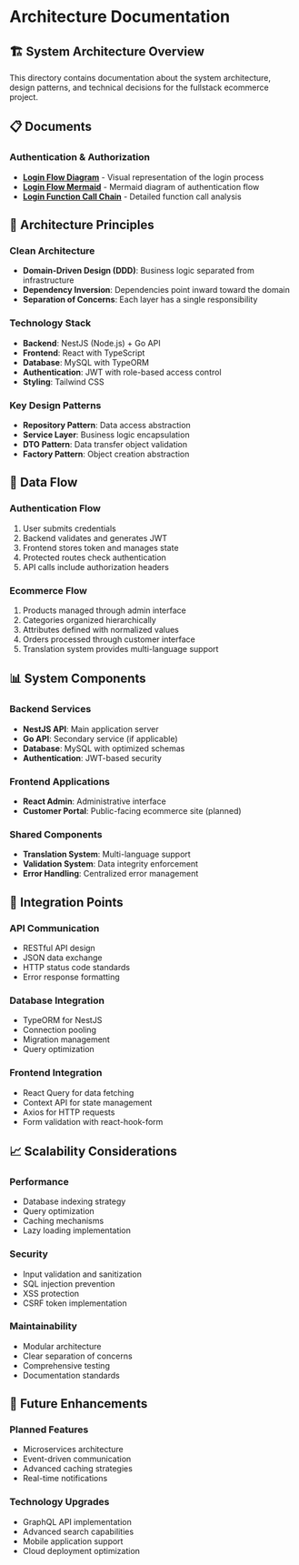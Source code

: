 # Architecture Documentation

## 🏗️ System Architecture Overview

This directory contains documentation about the system architecture, design patterns, and technical decisions for the fullstack ecommerce project.

## 📋 Documents

### Authentication & Authorization
- **[Login Flow Diagram](login-flow-diagram.md)** - Visual representation of the login process
- **[Login Flow Mermaid](login-flow-mermaid.md)** - Mermaid diagram of authentication flow
- **[Login Function Call Chain](login-function-call-chain.md)** - Detailed function call analysis

## 🎯 Architecture Principles

### Clean Architecture
- **Domain-Driven Design (DDD)**: Business logic separated from infrastructure
- **Dependency Inversion**: Dependencies point inward toward the domain
- **Separation of Concerns**: Each layer has a single responsibility

### Technology Stack
- **Backend**: NestJS (Node.js) + Go API
- **Frontend**: React with TypeScript
- **Database**: MySQL with TypeORM
- **Authentication**: JWT with role-based access control
- **Styling**: Tailwind CSS

### Key Design Patterns
- **Repository Pattern**: Data access abstraction
- **Service Layer**: Business logic encapsulation
- **DTO Pattern**: Data transfer object validation
- **Factory Pattern**: Object creation abstraction

## 🔄 Data Flow

### Authentication Flow
1. User submits credentials
2. Backend validates and generates JWT
3. Frontend stores token and manages state
4. Protected routes check authentication
5. API calls include authorization headers

### Ecommerce Flow
1. Products managed through admin interface
2. Categories organized hierarchically
3. Attributes defined with normalized values
4. Orders processed through customer interface
5. Translation system provides multi-language support

## 📊 System Components

### Backend Services
- **NestJS API**: Main application server
- **Go API**: Secondary service (if applicable)
- **Database**: MySQL with optimized schemas
- **Authentication**: JWT-based security

### Frontend Applications
- **React Admin**: Administrative interface
- **Customer Portal**: Public-facing ecommerce site (planned)

### Shared Components
- **Translation System**: Multi-language support
- **Validation System**: Data integrity enforcement
- **Error Handling**: Centralized error management

## 🔧 Integration Points

### API Communication
- RESTful API design
- JSON data exchange
- HTTP status code standards
- Error response formatting

### Database Integration
- TypeORM for NestJS
- Connection pooling
- Migration management
- Query optimization

### Frontend Integration
- React Query for data fetching
- Context API for state management
- Axios for HTTP requests
- Form validation with react-hook-form

## 📈 Scalability Considerations

### Performance
- Database indexing strategy
- Query optimization
- Caching mechanisms
- Lazy loading implementation

### Security
- Input validation and sanitization
- SQL injection prevention
- XSS protection
- CSRF token implementation

### Maintainability
- Modular architecture
- Clear separation of concerns
- Comprehensive testing
- Documentation standards

## 🚀 Future Enhancements

### Planned Features
- Microservices architecture
- Event-driven communication
- Advanced caching strategies
- Real-time notifications

### Technology Upgrades
- GraphQL API implementation
- Advanced search capabilities
- Mobile application support
- Cloud deployment optimization

